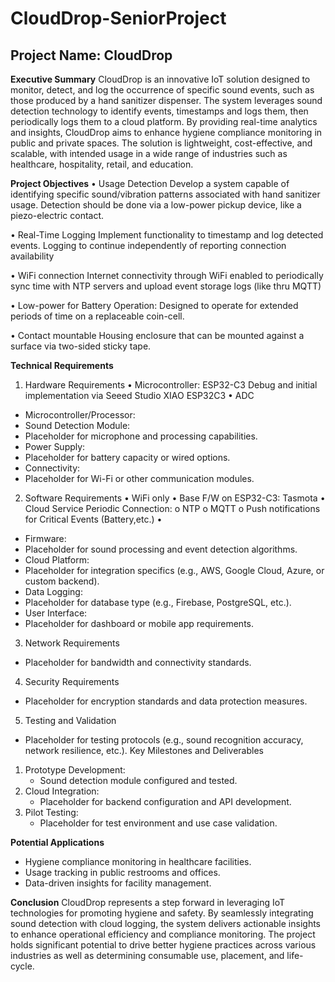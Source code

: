 # CloudDrop-SeniorProject

## Project Name: CloudDrop

**Executive Summary**
CloudDrop is an innovative IoT solution designed to monitor, detect, and log the occurrence of specific sound events, such as those produced by a hand sanitizer dispenser.  The system leverages sound detection technology to identify events, timestamps and logs them, then periodically logs them to a cloud platform.  By providing real-time analytics and insights, CloudDrop aims to enhance hygiene compliance monitoring in public and private spaces.  The solution is lightweight, cost-effective, and scalable, with intended usage in a wide range of industries such as healthcare, hospitality, retail, and education.

**Project Objectives**
•	Usage Detection
Develop a system capable of identifying specific sound/vibration patterns associated with hand sanitizer usage.  Detection should be done via a low-power pickup device, like a piezo-electric contact.

•	Real-Time Logging
Implement functionality to timestamp and log detected events.  Logging to continue independently of reporting connection availability 

•	WiFi connection
Internet connectivity through WiFi enabled to periodically sync time with NTP servers and upload event storage logs (like thru MQTT)

•	Low-power for Battery Operation:
Designed to operate for extended periods of time on a replaceable coin-cell.

•	Contact mountable
Housing enclosure that can be mounted against a surface via two-sided sticky tape.

**Technical Requirements**
1. Hardware Requirements
•	Microcontroller:   ESP32-C3
Debug and initial implementation via Seeed Studio XIAO ESP32C3
•	ADC 
- Microcontroller/Processor:
- Sound Detection Module:
- Placeholder for microphone and processing capabilities.
- Power Supply:
- Placeholder for battery capacity or wired options.
- Connectivity:
- Placeholder for Wi-Fi or other communication modules.
2. Software Requirements
•	WiFi only
•	Base F/W on ESP32-C3:    Tasmota
•	Cloud Service Periodic Connection:
o	NTP
o	MQTT
o	Push notifications for Critical Events (Battery,etc.)
•	
- Firmware:
- Placeholder for sound processing and event detection algorithms.
- Cloud Platform:
- Placeholder for integration specifics (e.g., AWS, Google Cloud, Azure, or custom backend).
- Data Logging:
- Placeholder for database type (e.g., Firebase, PostgreSQL, etc.).
- User Interface:
- Placeholder for dashboard or mobile app requirements.
3. Network Requirements
- Placeholder for bandwidth and connectivity standards.
4. Security Requirements
- Placeholder for encryption standards and data protection measures.
5. Testing and Validation
  - Placeholder for testing protocols (e.g., sound recognition accuracy, network resilience, etc.).
Key Milestones and Deliverables
1. Prototype Development:
   - Sound detection module configured and tested.
2. Cloud Integration:
   - Placeholder for backend configuration and API development.
4. Pilot Testing:
   - Placeholder for test environment and use case validation.

**Potential Applications**
- Hygiene compliance monitoring in healthcare facilities.
- Usage tracking in public restrooms and offices.
- Data-driven insights for facility management.
  
**Conclusion**
CloudDrop represents a step forward in leveraging IoT technologies for promoting hygiene and safety. By seamlessly integrating sound detection with cloud logging, the system delivers actionable insights to enhance operational efficiency and compliance monitoring. The project holds significant potential to drive better hygiene practices across various industries as well as determining consumable use, placement, and life-cycle.
